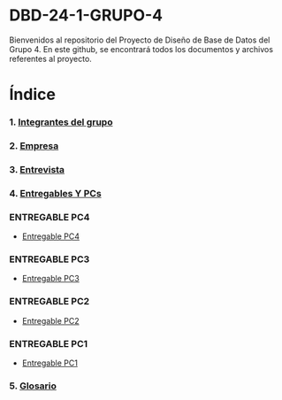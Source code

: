 # DBD-24-1-GRUPO-4
Bienvenidos al repositorio del Proyecto de Diseño de Base de Datos del Grupo 4. En este github, se encontrará todos los documentos y archivos referentes al proyecto.
# Índice
### 1. [Integrantes del grupo](01.Integrantes/integrantes.md)
### 2. [Empresa](02.Empresa/SeleccionEmpresa.md)
### 3. [Entrevista](03.Entrevista/entrevista.md)
### 4. [Entregables Y PCs](04.Entregables/entregables.md)

### ENTREGABLE PC4
- [Entregable PC4](04.Entregables/Entregable_PC4/entregable_pc4.md)
### ENTREGABLE PC3
- [Entregable PC3](04.Entregables/Entregable_PC3/entregable_pc3.md)
### ENTREGABLE PC2
- [Entregable PC2](04.Entregables/Entregable_PC2/entregable_pc2.md)
### ENTREGABLE PC1
- [Entregable PC1](04.Entregables/Entregable_PC1/entregable_pc1.md)
### 5. [Glosario](05.Glosario/Glosario.md)
